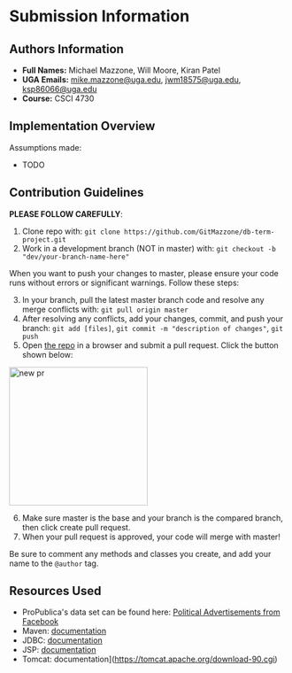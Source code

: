 
# Submission Information

## Authors Information

* __Full Names:__ Michael Mazzone, Will Moore, Kiran Patel
* __UGA Emails:__ mike.mazzone@uga.edu, jwm18575@uga.edu, ksp86066@uga.edu
* __Course:__ CSCI 4730

## Implementation Overview

Assumptions made:
* TODO

## Contribution Guidelines 
**PLEASE FOLLOW CAREFULLY**:
1. Clone repo with: `git clone https://github.com/GitMazzone/db-term-project.git`
2. Work in a development branch (NOT in master) with: `git checkout -b "dev/your-branch-name-here"`

When you want to push your changes to  master, please ensure your code runs without errors or significant warnings. Follow these steps:

3. In your branch, pull the latest master branch code and resolve any merge conflicts with: `git pull origin master`
4. After resolving any conflicts, add your changes, commit, and push your branch: `git add [files]`, `git commit -m "description of changes"`, `git push`
5. Open [the repo](https://github.com/GitMazzone/db-term-project) in a browser and submit a pull request. Click the button shown below: 
<img src="https://i.imgur.com/gx3OWvM.png" alt="new pr" width="250"/>  
  
6. Make sure master is the base and your branch is the compared branch, then click create pull request.  
7. When your pull request is approved, your code will merge with master!

Be sure to comment any methods and classes you create, and add your name to the `@author` tag.

## Resources Used
* ProPublica's data set can be found here: [Political Advertisements from Facebook](https://www.propublica.org/datastore/dataset/political-advertisements-from-facebook)
* Maven: [documentation](https://maven.apache.org/)
* JDBC: [documentation](https://www.oracle.com/technetwork/java/overview-141217.html)
* JSP: [documentation](https://docs.oracle.com/javaee/5/tutorial/doc/bnajo.html)
* Tomcat: documentation](https://tomcat.apache.org/download-90.cgi)
